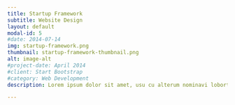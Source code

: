 ```yaml
---
title: Startup Framework
subtitle: Website Design
layout: default
modal-id: 5
#date: 2014-07-14
img: startup-framework.png
thumbnail: startup-framework-thumbnail.png
alt: image-alt
#project-date: April 2014
#client: Start Bootstrap
#category: Web Development
description: Lorem ipsum dolor sit amet, usu cu alterum nominavi lobortis. At duo novum diceret. Tantas apeirian vix et, usu sanctus postulant inciderint ut, populo diceret necessitatibus in vim. Cu eum dicam feugiat noluisse.

---
```


